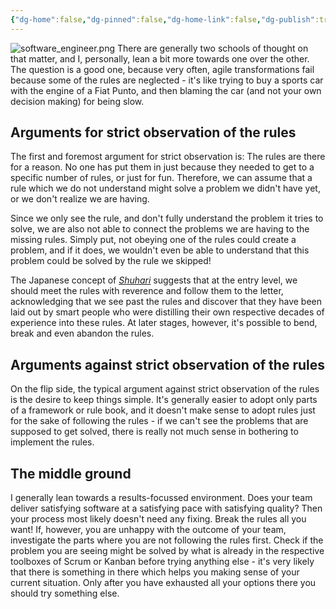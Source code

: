 ```yaml
---
{"dg-home":false,"dg-pinned":false,"dg-home-link":false,"dg-publish":true,"created-date":"2020-10-28T10:30:04","updated-date":"2025-05-05T17:44:22","excerpt":"When it comes to Scrum and Kanban, can we pick-and-choose from the rules, or should we follow all the rules to the letter?","disabled rules":["header-increment","yaml-title","yaml-title-alias","file-name-heading"],"title":"How strictly should we stick to the rules of Scrum and Kanban?","dg-permalink":"po_qa/how-strictly-should-we-stick-to-the-rules/","tags":["dgarticle","ProductOwnership","ProductOwnerQA"],"dg-path":"How strictly should we stick to the rules of Scrum and Kanban?.md","permalink":"/po_qa/how-strictly-should-we-stick-to-the-rules/","dgPassFrontmatter":true}
---
```



![software_engineer.png](/img/user/attachments/software_engineer.png)
There are generally two schools of thought on that matter, and I, personally, lean a bit more towards one over the other. The question is a good one, because very often, agile transformations fail because some of the rules are neglected - it's like trying to buy a sports car with the engine of a Fiat Punto, and then blaming the car (and not your own decision making) for being slow.

## Arguments for strict observation of the rules

The first and foremost argument for strict observation is: The rules are there for a reason. No one has put them in just because they needed to get to a specific number of rules, or just for fun. Therefore, we can assume that a rule which we do not understand might solve a problem we didn't have yet, or we don't realize we are having.

Since we only see the rule, and don't fully understand the problem it tries to solve, we are also not able to connect the problems we are having to the missing rules. Simply put, not obeying one of the rules could create a problem, and if it does, we wouldn't even be able to understand that this problem could be solved by the rule we skipped!

The Japanese concept of [_Shuhari_](https://en.wikipedia.org/wiki/Shuhari) suggests that at the entry level, we should meet the rules with reverence and follow them to the letter, acknowledging that we see past the rules and discover that they have been laid out by smart people who were distilling their own respective decades of experience into these rules. At later stages, however, it's possible to bend, break and even abandon the rules.

## Arguments against strict observation of the rules

On the flip side, the typical argument against strict observation of the rules is the desire to keep things simple. It's generally easier to adopt only parts of a framework or rule book, and it doesn't make sense to adopt rules just for the sake of following the rules - if we can't see the problems that are supposed to get solved, there is really not much sense in bothering to implement the rules.

## The middle ground

I generally lean towards a results-focussed environment. Does your team deliver satisfying software at a satisfying pace with satisfying quality? Then your process most likely doesn't need any fixing. Break the rules all you want! If, however, you are unhappy with the outcome of your team, investigate the parts where you are not following the rules first. Check if the problem you are seeing might be solved by what is already in the respective toolboxes of Scrum or Kanban before trying anything else - it's very likely that there is something in there which helps you making sense of your current situation. Only after you have exhausted all your options there you should try something else.
